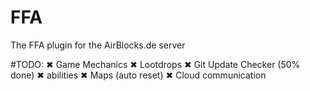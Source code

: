 # FFA
The FFA plugin for the AirBlocks.de server

#TODO:
✖ Game Mechanics
✖ Lootdrops
✖ Git Update Checker (50% done)
✖ abilities
✖ Maps (auto reset)
✖ Cloud communication
